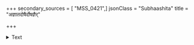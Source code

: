 +++
secondary_sources = [ "MSS_0421",]
jsonClass = "Subhaashita"
title = "अज्ञातदोषैर्दोषज्ञैर्"

+++

<details><summary>Text</summary>

अज्ञातदोषैर्दोषज्ञैर् उद्दूष्योभयवेतनैः।  
भेद्याः शत्रोरभिव्यक्तशासनैः सामवायिकाः॥
</details>
